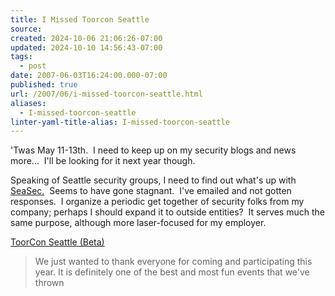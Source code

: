 ```yaml
---
title: I Missed Toorcon Seattle
source: 
created: 2024-10-06 21:06:26-07:00
updated: 2024-10-10 14:56:43-07:00
tags:
  - post
date: 2007-06-03T16:24:00.000-07:00
published: true
url: /2007/06/i-missed-toorcon-seattle.html
aliases:
  - I-missed-toorcon-seattle
linter-yaml-title-alias: I-missed-toorcon-seattle
---
```



'Twas May 11-13th.  I need to keep up on my security blogs and news more...  I'll be looking for it next year though.  
  
Speaking of Seattle security groups, I need to find out what's up with [SeaSec.](https://www.dec.net/seasec/)  Seems to have gone stagnant.  I've emailed and not gotten responses.  I organize a periodic get together of security folks from my company; perhaps I should expand it to outside entities?  It serves much the same purpose, although more laser-focused for my employer.  
  
[ToorCon Seattle (Beta)](https://seattle.toorcon.org/)  

> We just wanted to thank everyone for coming and participating this year. It is definitely one of the best and most fun events that we've thrown